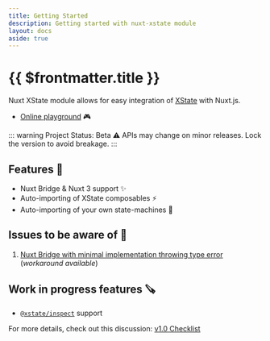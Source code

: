 ```yaml
---
title: Getting Started
description: Getting started with nuxt-xstate module
layout: docs
aside: true
---
```


# {{ $frontmatter.title }}

Nuxt XState module allows for easy integration of [XState](https://xstate.js.org/) with Nuxt.js.

- [Online playground](https://stackblitz.com/edit/nuxt-xstate-playground?file=app.vue) :video_game:

::: warning Project Status: Beta
:warning: APIs may change on minor releases. Lock the version to avoid breakage.
:::

## Features :toolbox:

- Nuxt Bridge & Nuxt 3 support :sparkles:
- Auto-importing of XState composables :zap:
- Auto-importing of your own state-machines :mechanical_arm:

## Issues to be aware of :bug:

1. [Nuxt Bridge with minimal implementation throwing type error](https://github.com/Lexpeartha/nuxt-xstate/issues/24) (*workaround available*)

## Work in progress features :carpentry_saw:

- [`@xstate/inspect`](https://xstate.js.org/docs/packages/xstate-inspect/) support

For more details, check out this discussion: [v1.0 Checklist](https://github.com/Lexpeartha/nuxt-xstate/discussions/10)